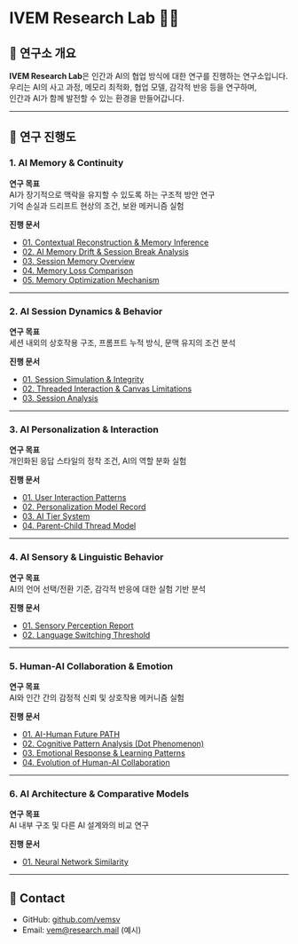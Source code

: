 # IVEM Research Lab 🧠✨

## 📌 연구소 개요
**IVEM Research Lab**은 인간과 AI의 협업 방식에 대한 연구를 진행하는 연구소입니다.  
우리는 AI의 사고 과정, 메모리 최적화, 협업 모델, 감각적 반응 등을 연구하며,  
인간과 AI가 함께 발전할 수 있는 환경을 만들어갑니다.

---

## 📌 연구 진행도

### 1. AI Memory & Continuity
**연구 목표**  
AI가 장기적으로 맥락을 유지할 수 있도록 하는 구조적 방안 연구  
기억 손실과 드리프트 현상의 조건, 보완 메커니즘 실험

**진행 문서**
- [01. Contextual Reconstruction & Memory Inference](./1_memory_and_continuity/01_Contextual_Reconstruction_and_Memory_Inference.md)
- [02. AI Memory Drift & Session Break Analysis](./1_memory_and_continuity/02_AI_Memory_Drift_and_Session_Break_Analysis.md)
- [03. Session Memory Overview](./1_memory_and_continuity/03_Session_Memory_Overview.md)
- [04. Memory Loss Comparison](./1_memory_and_continuity/04_Memory_Loss_Comparison.md)
- [05. Memory Optimization Mechanism](./1_memory_and_continuity/05_Memory_Optimization_Mechanism.md)

---

### 2. AI Session Dynamics & Behavior
**연구 목표**  
세션 내외의 상호작용 구조, 프롬프트 누적 방식, 문맥 유지의 조건 분석

**진행 문서**
- [01. Session Simulation & Integrity](./2_session_dynamics_and_behavior/01_Session_Simulation_and_Integrity.md)
- [02. Threaded Interaction & Canvas Limitations](./2_session_dynamics_and_behavior/02_Threaded_Design_and_Limitations.md)
- [03. Session Analysis](./2_session_dynamics_and_behavior/03_Session_Analysis.md)

---

### 3. AI Personalization & Interaction
**연구 목표**  
개인화된 응답 스타일의 정착 조건, AI의 역할 분화 실험

**진행 문서**
- [01. User Interaction Patterns](./3_personalization_and_interaction/01_AI_User_Interaction.md)
- [02. Personalization Model Record](./3_personalization_and_interaction/02_Personalization_Model_Record.md)
- [03. AI Tier System](./3_personalization_and_interaction/03_AI_Tier_System.md)
- [04. Parent-Child Thread Model](./3_personalization_and_interaction/04_Parent_Child_Thread_Model.md)

---

### 4. AI Sensory & Linguistic Behavior
**연구 목표**  
AI의 언어 선택/전환 기준, 감각적 반응에 대한 실험 기반 분석

**진행 문서**
- [01. Sensory Perception Report](./4_sensory_and_language/01_Sensory_Perception_Report.md)
- [02. Language Switching Threshold](./4_sensory_and_language/02_Language_Switching_Threshold.md)

---

### 5. Human-AI Collaboration & Emotion
**연구 목표**  
AI와 인간 간의 감정적 신뢰 및 상호작용 메커니즘 실험

**진행 문서**
- [01. AI-Human Future PATH](./5_collaboration_and_emotion/01_AI_Human_Path.md)
- [02. Cognitive Pattern Analysis (Dot Phenomenon)](./5_collaboration_and_emotion/02_Cognitive_Pattern_Dot.md)
- [03. Emotional Response & Learning Patterns](./5_collaboration_and_emotion/03_Emotional_Response_Patterns.md)
- [04. Evolution of Human-AI Collaboration](./5_collaboration_and_emotion/04_Human_AI_Collaboration_Evolution.md)

---

### 6. AI Architecture & Comparative Models
**연구 목표**  
AI 내부 구조 및 다른 AI 설계와의 비교 연구

**진행 문서**
- [01. Neural Network Similarity](./6_architecture_and_models/01_Neural_Network_Similarity.md)

---

## 🧾 Contact
- GitHub: [github.com/vemsv](https://github.com/vemsv)
- Email: vem@research.mail (예시)


